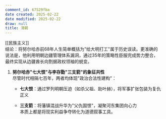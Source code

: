 ```yaml
---
comment_id: 67529fba
date created: 2025-02-22
date modified: 2025-02-22
draw: null
title: 清朝
---
```

[[民族主义]]  
结论：将努尔哈赤前68年人生简单概括为"给大明打工"属于历史误读。更准确的说法是，他利用明朝边疆管理体系漏洞，通过35年的策略性臣服完成势力整合，最终实现从边疆酋长向割据政权领袖的蜕变。

1. **努尔哈赤"七大恨"与李存勖"三支箭"的象征共性**  
    尽管时代相隔七百年，两者均体现"政治合法性建构"：
    
    - **七大恨**：通过罗列明朝压迫（如杀父祖、助叶赫），将军事扩张包装为复仇正义
        
    - **三支箭**：将藩镇混战升华为"父仇国恨"，凝聚河东集团向心力  
        本质上都是将现实利益争夺转化为道德叙事工具。
